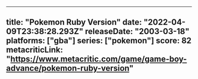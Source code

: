 
---
title: "Pokemon Ruby Version"
date: "2022-04-09T23:38:28.293Z"
releaseDate: "2003-03-18"
platforms: ["gba"]
series: ["pokemon"]
score: 82
metacriticLink: "https://www.metacritic.com/game/game-boy-advance/pokemon-ruby-version"
---

